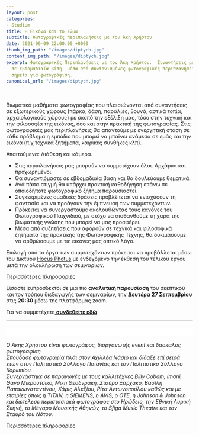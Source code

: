 ```yaml
---
layout: post
categories:
- StudiUm
title: Η Εικόνα και το Σώμα
subtitle: Φωτογραφικές περιπλανήσεις με τον Άκη Χρήστου
date: 2021-09-09 22:00:00 +0000
thumb_img_path: "/images/diptych.jpg"
content_img_path: "/images/diptych.jpg"
excerpt: Φωτογραφικές Περιπλανήσεις με τον Άκη Χρήστου.  Συναντήσεις με την φωτογραφία
  σε εβδομαδιαία βάση, μέσα από συντονισμένες φωτογραφικές περιπλανήσεις σε επιλεγμένα
  σημεία για φωτογράφιση.
canonical_url: "/images/diptych.jpg"

---
```

Βιωματικά μαθήματα φωτογραφίας που πλαισιώνονται από συναντήσεις σε εξωτερικούς χώρους (πάρκα, δάση, παραλίες, βουνά, αστικά τοπία, αρχαιολογικούς χώρους) με σκοπό την εξέλιξη μας, τόσο στην τεχνική και την φιλοσοφία της εικόνας, όσο και στην πρακτική της φωτογραφίας. Στις φωτογραφικές μας περιπλανήσεις θα απαντούμε με ενεργητική στάση σε κάθε πρόβλημα η εμπόδιο που μπορεί να μπαίνει ανάμεσα σε εμάς και την εικόνα (π.χ τεχνικά ζητήματα, καιρικές συνθήκες κλπ).

Απαιτούμενα: Διάθεση και κάμερα.

* Στις περιπλανήσεις μας μπορούν να συμμετέχουν όλοι. Αρχάριοι και προχωρημένοι.
* Θα συναντιόμαστε σε εβδομαδιαία βάση και θα δουλεύουμε θεματικά.
* Ανά πάσα στιγμή θα υπάρχει πρακτική καθοδήγηση επάνω σε οποιοδήποτε φωτογραφικό ζήτημα παρουσιαστεί.
* Συγκεκριμένες ομαδικές δράσεις προβλέπεται να ενισχύσουν τη φαντασία και να προάγουν την έμπνευση των συμμετεχόντων.
* Πρόκειται να συνεργαστούμε ακολουθώντας τους κανόνες του Φωτογραφικού Παιχνιδιού, με στόχο να αισθανθούμε τη χαρά της βιωματικής γνώσης που μπορεί να μας προσφέρει.
* Μέσα από συζητήσεις που αφορούν σε τεχνικά και φιλοσοφικά ζητήματα της πρακτικής της Φωτογραφικής Τέχνης, θα δοκιμάσουμε να αρθρώσουμε με τις εικόνες μας οπτικό λόγο.

Επιλογή από τα έργα των συμμετεχόντων πρόκειται να προβάλλεται μέσω του Δικτύου <a href="https://hocusphotus.com/blog" target="blank"> Hocus Photus</a> με ενδεχόμενο την έκθεση του τελικού έργου μετά την ολοκλήρωση των σεμιναρίων.

<a href="https://hocusphotus.com/contact/" target="blank"> Περισσότερες πληροφορίες</a>

Είσαστε ευπρόσδεκτοι σε μια πιο **αναλυτική παρουσίαση** του σκεπτικού και τον τρόπου διεξαγωγής των σεμιναρίων, την **Δευτέρα 27 Σεπτεμβρίου** στις **20:30** μέσω της πλατφόρμας zoom.

Για να συμμετέχετε<a href="https://us02web.zoom.us/j/82659738867?pwd=RllwcEt6ZTZ4bkJZbDVrdU5PY0d2UT09" target="blank"> **συνδεθείτε εδώ**</a>

![](/images/bwok-2.jpg)

_Ο Άκης Χρήστου είναι φωτογράφος, διοργανωτής event και δάσκαλος φωτογραφίας.   
Σπούδασε φωτογραφία πλάι στον Αχιλλέα Νάσιο και δίδαξε επί σειρά ετών στον Πολιτιστικό Σύλλογο Παιανίας και τον Πολιτιστικό Σύλλογο Κορωπίου.   
Συνεργάστηκε σε παραγωγές με τους καλλιτέχνες Billy Cobam, Imani, Θάνο Μικρούτσικο, Μικη Θεoδvράκη, Σταύρο Ξαρχάκο, Βασίλη Παπακωνσταντίνου, Χάρις Αλεξίου, Ρίτα Αντωνοπούλου καθώς και με εταιρίες όπως η ΤΙΤΑΝ, η SIEMENS, η AVIS, ο OTE, η Johnson & Johnson και διετελεσε περιστασιακά φωτογράφος στο Ηρώδειο, την Εθνική Λυρική Σκηνή, το Μέγαρο Μουσικής Αθηνών, το Sfiga Music Theatre και τον Σταυρό του Νότου._

<a href="https://www.facebook.com/Akis-Christou-Fotografia-1105217039535968" target="blank"> Περισσότερες πληροφορίες</a>